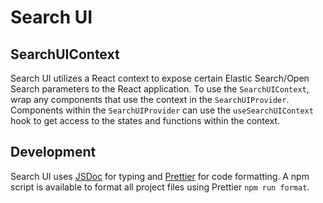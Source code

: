 # Search UI

## SearchUIContext

Search UI utilizes a React context to expose certain Elastic Search/Open Search parameters to the React application. To use the `SearchUIContext`, wrap any components that use the context in the `SearchUIProvider`. Components within the `SearchUIProvider` can use the `useSearchUIContext` hook to get access to the states and functions within the context.

## Development

Search UI uses [JSDoc](https://jsdoc.app/) for typing and [Prettier](https://prettier.io/) for code formatting. A npm script is available to format all project files using Prettier `npm run format`.
